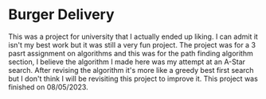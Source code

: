 # Burger Delivery

This was a project for university that I actually ended up liking. I can admit it isn't my best work but it was still a very fun project. The project was for a 3 pasrt assignment on algorithms and this was for the path finding algorithm section, I believe the algorithm I made here was my attempt at an A-Star search. After revising the algorithm it's more like a greedy best first search but I don't think I will be revisiting this project to improve it.
This project was finished on 08/05/2023.

